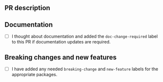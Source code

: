 ## PR description

<!-- Enter PR description here -->

## Documentation

- [ ] I thought about documentation and added the `doc-change-required` label to this PR if documentation updates are required.

## Breaking changes and new features

- [ ] I have added any needed `breaking-change` and `new-feature` labels for the appropriate packages.
